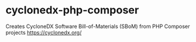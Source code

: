# cyclonedx-php-composer
Creates CycloneDX Software Bill-of-Materials (SBoM) from PHP Composer projects https://cyclonedx.org/
